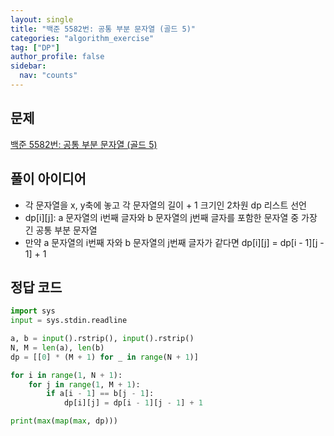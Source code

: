```yaml
---
layout: single
title: "백준 5582번: 공통 부분 문자열 (골드 5)"
categories: "algorithm_exercise"
tag: ["DP"]
author_profile: false
sidebar:
  nav: "counts"
---
```


## 문제

[백준 5582번: 공통 부분 문자열 (골드 5)](https://www.acmicpc.net/problem/5582)

## 풀이 아이디어

- 각 문자열을 x, y축에 놓고 각 문자열의 길이 + 1 크기인 2차원 dp 리스트 선언
- dp[i][j]: a 문자열의 i번째 글자와 b 문자열의 j번째 글자를 포함한 문자열 중 가장 긴 공통 부분 문자열
- 만약 a 문자열의 i번째 자와 b 문자열의 j번째 글자가 같다면 dp[i][j] = dp[i - 1][j - 1] + 1

## 정답 코드

```python
import sys
input = sys.stdin.readline

a, b = input().rstrip(), input().rstrip()
N, M = len(a), len(b)
dp = [[0] * (M + 1) for _ in range(N + 1)]

for i in range(1, N + 1):
    for j in range(1, M + 1):
        if a[i - 1] == b[j - 1]:
            dp[i][j] = dp[i - 1][j - 1] + 1

print(max(map(max, dp)))
```
